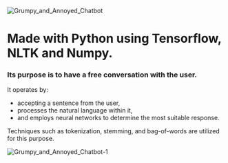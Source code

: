 ![Grumpy_and_Annoyed_Chatbot](https://i.imgur.com/qtCDdL4.jpeg)
# Made with Python using Tensorflow, NLTK and Numpy.

### Its purpose is to have a free conversation with the user.

It operates by:
- accepting a sentence from the user, 
- processes the natural language within it, 
- and employs neural networks to determine the most suitable response.

Techniques such as tokenization, stemming, and bag-of-words are utilized for this purpose.

![Grumpy_and_Annoyed_Chatbot-1](https://i.imgur.com/KxzvnCn.jpeg)
